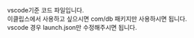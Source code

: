 vscode기준 코드 파일입니다.  
이클립스에서 사용하고 싶으시면 com/db 패키지만 사용하시면 됩니다.  
vscode 경우 launch.json만 수정해주시면 됩니다.  
